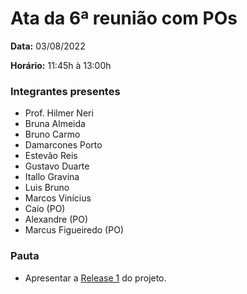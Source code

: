 # Ata da 6ª reunião com POs

<p align="justify"><b>Data:</b> 03/08/2022</p>
<p align="justify"><b>Horário:</b> 11:45h à 13:00h</p>

### Integrantes presentes

- Prof. Hilmer Neri
- Bruna Almeida
- Bruno Carmo
- Damarcones Porto
- Estevão Reis
- Gustavo Duarte
- Itallo Gravina
- Luis Bruno
- Marcos Vinícius
- Caio (PO)
- Alexandre (PO)
- Marcus Figueiredo (PO)


### Pauta
- Apresentar a <a href="https://fga-eps-mds.github.io/2022-1-Visualeasy-Doc/scrum/release1/">Release 1</a> do projeto.

<br>